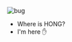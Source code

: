 ![bug](https://user-images.githubusercontent.com/37925591/111727635-988d0d80-88ae-11eb-966c-e75562e6f2e7.gif)
-  Where is HONG?
-  I'm here ✋
